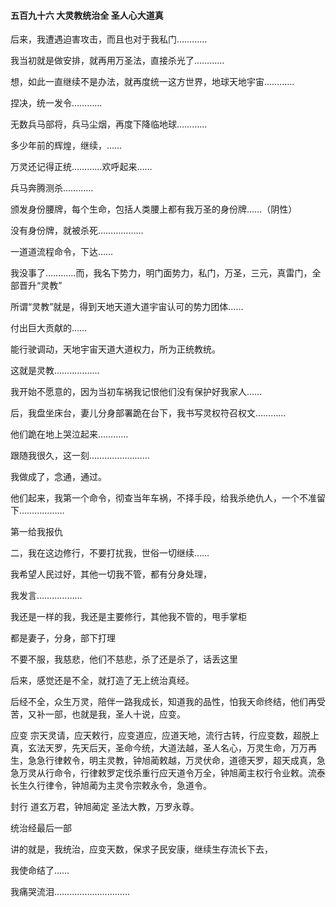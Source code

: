#### 五百九十六 大灵教统治全 圣人心大道真


后来，我遭遇迫害攻击，而且也对于我私门…………

我当初就是做安排，就再用万圣法，直接杀光了…………

想，如此一直继续不是办法，就再度统一这方世界，地球天地宇宙…………

捏决，统一发令…………

无数兵马部将，兵马尘烟，再度下降临地球…………

多少年前的辉煌，继续，……

万灵还记得正统…………欢呼起来……


兵马奔腾测杀…………

颁发身份腰牌，每个生命，包括人类腰上都有我万圣的身份牌……（阴性）

没有身份牌，就被杀死………………

一道道流程命令，下达……

我没事了…………而，我名下势力，明门面势力，私门，万圣，三元，真雷门，全部晋升“灵教”

所谓“灵教”就是，得到天地天道大道宇宙认可的势力团体……

付出巨大贡献的……

能行驶调动，天地宇宙天道大道权力，所为正统教统。

这就是灵教………………

我开始不愿意的，因为当初车祸我记恨他们没有保护好我家人……

后，我盘坐床台，妻儿分身部署跪在台下，我书写灵权符召权文…………

他们跪在地上哭泣起来…………

跟随我很久，这一刻……………………

我做成了，念通，通过。

他们起来，我第一个命令，彻查当年车祸，不择手段，给我杀绝仇人，一个不准留下………………


第一给我报仇

二，我在这边修行，不要打扰我，世俗一切继续……

我希望人民过好，其他一切我不管，都有分身处理， 

我发言………………

我还是一样的我，我还是主要修行，其他我不管的，甩手掌柜

都是妻子，分身，部下打理

不要不服，我慈悲，他们不慈悲，杀了还是杀了，话丢这里


后来，感觉还是不全，就打造了无上统治真经。

后经不全，众生万灵，陪伴一路我成长，知道我的品性，怕我天命终结，他们再受苦，又补一部，也就是我，圣人十说，应变。

应变
宗天灵请，应天敕行，应变道应，应道天地，流行古转，行应变数，超脱上真，玄法天罗，先天后天，圣命今统，大道法越，圣人名心，万灵生命，万万再生，急急行律敕令，明主灵教，钟旭蔺敕越，万灵伏命，道德天罗，超天成真，急急万灵从行命令，行律敕罗定伐杀重行应天道令万全，钟旭蔺主权行令业敕。流泰长生久行律令，钟旭蔺为主灵令宗敕永令，急道令。



封行
道玄万君，钟旭蔺定
圣法大教，万罗永尊。

统治经最后一部

讲的就是，我统治，应变天数，保求子民安康，继续生存流长下去，


我使命结了……

我痛哭流泪…………………………